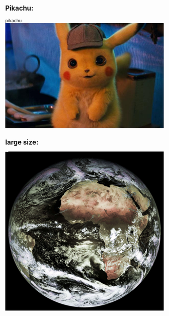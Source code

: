 ## Pikachu:
pikachu ![Image original size](img/pikachu.jpg)
## large size:
![Image original size](img/large_picture.jpg)

